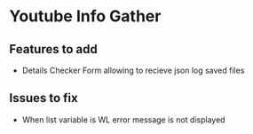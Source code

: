 # Youtube Info Gather

## Features to add

-   Details Checker Form allowing to recieve json log saved files

## Issues to fix

-   When list variable is WL error message is not displayed
